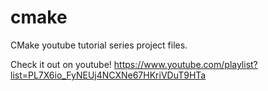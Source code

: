 # cmake

CMake youtube tutorial series project files.


Check it out on youtube!
https://www.youtube.com/playlist?list=PL7X6io_FyNEUj4NCXNe67HKriVDuT9HTa

